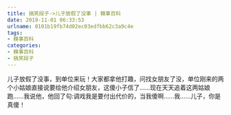 ```yaml
---
title: 搞笑段子->儿子放假了没事 | 糗事百科
date: 2019-11-01 06:33:53
urlname: 0101b19fb74d02ec03edfbb62c3a9c4e
tags: 
- 糗事百科
categories:
- 糗事百科
- 搞笑段子
---
```

儿子放假了没事，到单位来玩！大家都拿他打趣，问找女朋友了没，单位刚来的两个小姑娘直接说要给他介绍女朋友，这傻小子信了……现在天天追着这两姑娘跑……我说他，他回了句:调戏我是要付出代价的，当我傻啊……我……儿子，你是真傻！


